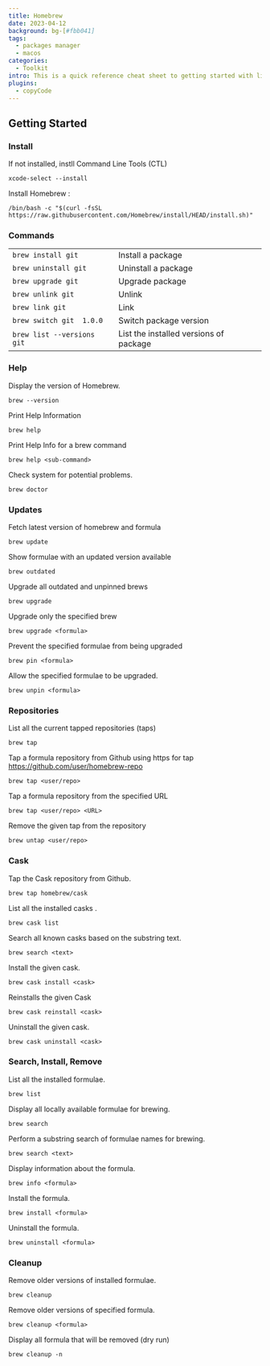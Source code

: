 ```yaml
---
title: Homebrew
date: 2023-04-12
background: bg-[#fbb041]
tags:
  - packages manager
  - macos
categories:
  - Toolkit
intro: This is a quick reference cheat sheet to getting started with linux bash shell scripting.
plugins:
  - copyCode
---
```


## Getting Started

### Install

If not installed, instll Command Line Tools (CTL)

```
xcode-select --install
```

Install Homebrew :

```
/bin/bash -c "$(curl -fsSL https://raw.githubusercontent.com/Homebrew/install/HEAD/install.sh)"
```

### Commands

|                                  |                                        |
|----------------------------------|----------------------------------------|
| ``` brew install git ```         | Install a package                      |
| ``` brew uninstall git ```       | Uninstall a package                    |
| ``` brew upgrade git ```         | Upgrade package                        |
| ``` brew unlink git ```          | Unlink                                 |
| ``` brew link git ```            | Link                                   |
| ``` brew switch git  1.0.0 ```   | Switch package version                 |
| ``` brew list --versions git ``` | List the installed versions of package |


### Help

Display the version of Homebrew.
````
brew --version
````
Print Help Information
````
brew help
````
Print Help Info for a brew command
````
brew help <sub-command>
````
Check system for potential problems.
````
brew doctor
````

### Updates

Fetch latest version of homebrew and formula
```
brew update
```
Show formulae with an updated version available
```
brew outdated
```
Upgrade all outdated and unpinned brews
```
brew upgrade
```
Upgrade only the specified brew
```
brew upgrade <formula>
```
Prevent the specified formulae from being upgraded
```
brew pin <formula>
```
Allow the specified formulae to be upgraded.
```
brew unpin <formula>
```

### Repositories

List all the current tapped repositories (taps)
```
brew tap
```
Tap a formula repository from Github using https for tap https://github.com/user/homebrew-repo
```
brew tap <user/repo>
```
Tap a formula repository from the specified URL
```
brew tap <user/repo> <URL>
```
Remove the given tap from the repository
```
brew untap <user/repo>
```

### Cask

Tap the Cask repository from Github.
```
brew tap homebrew/cask
```
List all the installed casks .
```
brew cask list
```
Search all known casks based on the substring text.
```
brew search <text>
```
Install the given cask.
```
brew cask install <cask>
```
Reinstalls the given Cask
```
brew cask reinstall <cask>
```
Uninstall the given cask.
```
brew cask uninstall <cask>
```

### Search, Install, Remove

List all the installed formulae.
```
brew list
```
Display all locally available formulae for brewing.
```
brew search
```
Perform a substring search of formulae names for brewing.
```
brew search <text>
```
Display information about the formula.
```
brew info <formula>
```
Install the formula.
```
brew install <formula>
```
Uninstall the formula.
```
brew uninstall <formula>
```

### Cleanup

Remove older versions of installed formulae.
```
brew cleanup
```
Remove older versions of specified formula.
```
brew cleanup <formula>
```
Display all formula that will be removed (dry run)
```
brew cleanup -n
```